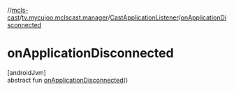 //[mcls-cast](../../../index.md)/[tv.mycujoo.mclscast.manager](../index.md)/[CastApplicationListener](index.md)/[onApplicationDisconnected](on-application-disconnected.md)

# onApplicationDisconnected

[androidJvm]\
abstract fun [onApplicationDisconnected](on-application-disconnected.md)()
